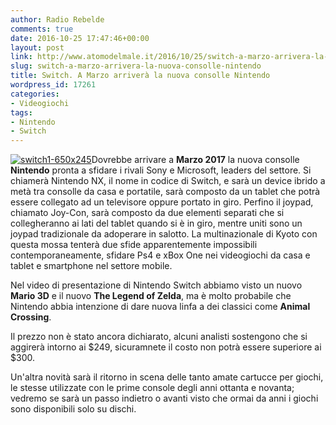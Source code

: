 ```yaml
---
author: Radio Rebelde
comments: true
date: 2016-10-25 17:47:46+00:00
layout: post
link: http://www.atomodelmale.it/2016/10/25/switch-a-marzo-arrivera-la-nuova-consolle-nintendo/
slug: switch-a-marzo-arrivera-la-nuova-consolle-nintendo
title: Switch. A Marzo arriverà la nuova consolle Nintendo
wordpress_id: 17261
categories:
- Videogiochi
tags:
- Nintendo
- Switch
---
```


[![switch1-650x245](http://www.atomodelmale.it/wp-content/uploads/2016/10/switch1-650x245-300x113.jpg)](http://www.atomodelmale.it/2016/10/25/switch-a-marzo-arrivera-la-nuova-consolle-nintendo/switch1-650x245/)Dovrebbe arrivare a **Marzo 2017** la nuova consolle **Nintendo** pronta a sfidare i rivali Sony e Microsoft, leaders del settore.
Si chiamerà Nintendo NX, il nome in codice di Switch, e sarà un device ibrido a metà tra consolle da casa e portatile, sarà composto da un tablet che potrà essere collegato ad un televisore oppure portato in giro. Perfino il joypad, chiamato Joy-Con, sarà composto da due elementi separati che si collegheranno ai lati del tablet quando si è in giro, mentre uniti sono un joypad tradizionale da adoperare in salotto.
La multinazionale di Kyoto con questa mossa tenterà due sfide apparentemente impossibili contemporaneamente, sfidare Ps4 e xBox One nei videogiochi da casa e tablet e smartphone nel settore mobile.

Nel video di presentazione di Nintendo Switch abbiamo visto un nuovo **Mario 3D** e il nuovo **The Legend of Zelda**, ma è molto probabile che Nintendo abbia intenzione di dare nuova linfa a dei classici come **Animal Crossing**.



Il prezzo non è stato ancora dichiarato, alcuni analisti sostengono che si aggirerà intorno ai $249, sicuramnete il costo non potrà essere superiore ai $300.

Un'altra novità sarà il ritorno in scena delle tanto amate cartucce per giochi, le stesse utilizzate con le prime console degli anni ottanta e novanta; vedremo se sarà un passo indietro o avanti visto che ormai da anni i giochi sono disponibili solo su dischi.

